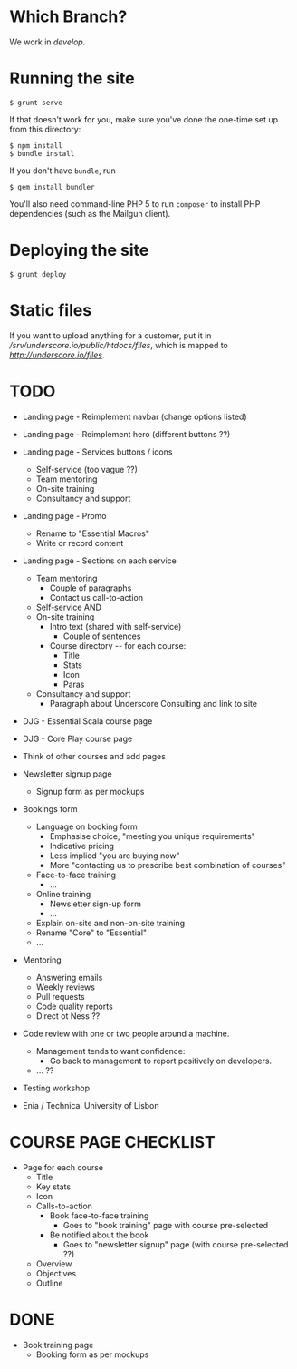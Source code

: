 # Which Branch?

We work in _develop_.

# Running the site

    $ grunt serve

If that doesn't work for you, make sure you've done the one-time set up from this directory:

    $ npm install
    $ bundle install

If you don't have `bundle`, run

    $ gem install bundler

You'll also need command-line PHP 5 to run `composer` to install PHP dependencies (such as the Mailgun client).

# Deploying the site

    $ grunt deploy

# Static files

If you want to upload anything for a customer, put it in _/srv/underscore.io/public/htdocs/files_, which is mapped to _http://underscore.io/files_.

# TODO

 - Landing page - Reimplement navbar (change options listed)
 - Landing page - Reimplement hero (different buttons ??)
 - Landing page - Services buttons / icons
    - Self-service (too vague ??)
    - Team mentoring
    - On-site training
    - Consultancy and support
 - Landing page - Promo
    - Rename to "Essential Macros"
    - Write or record content
 - Landing page - Sections on each service
    - Team mentoring
       - Couple of paragraphs
       - Contact us call-to-action
    - Self-service AND
    - On-site training
       - Intro text (shared with self-service)
          - Couple of sentences
       - Course directory -- for each course:
          - Title
          - Stats
          - Icon
          - Paras
    - Consultancy and support
       - Paragraph about Underscore Consulting and link to site
 - DJG - Essential Scala course page
 - DJG - Core Play course page
 - Think of other courses and add pages
 - Newsletter signup page
    - Signup form as per mockups

 - Bookings form
    - Language on booking form
       - Emphasise choice, "meeting you unique requirements"
       - Indicative pricing
       - Less implied "you are buying now"
       - More "contacting us to prescribe best combination of courses"
    - Face-to-face training
       - ...
    - Online training
       - Newsletter sign-up form
       - ...
    - Explain on-site and non-on-site training
    - Rename "Core" to "Essential"
    - ...
 - Mentoring
    - Answering emails
    - Weekly reviews
    - Pull requests
    - Code quality reports
    - Direct ot Ness ??

 - Code review with one or two people around a machine.
    - Management tends to want confidence:
       - Go back to management to report positively on developers.
    - ... ??

 - Testing workshop

 - Enia / Technical University of Lisbon

# COURSE PAGE CHECKLIST

 - Page for each course
    - Title
    - Key stats
    - Icon
    - Calls-to-action
       - Book face-to-face training
          - Goes to "book training" page
            with course pre-selected
       - Be notified about the book
          - Goes to "newsletter signup" page
            (with course pre-selected ??)
    - Overview
    - Objectives
    - Outline

# DONE

 - Book training page
    - Booking form as per mockups

